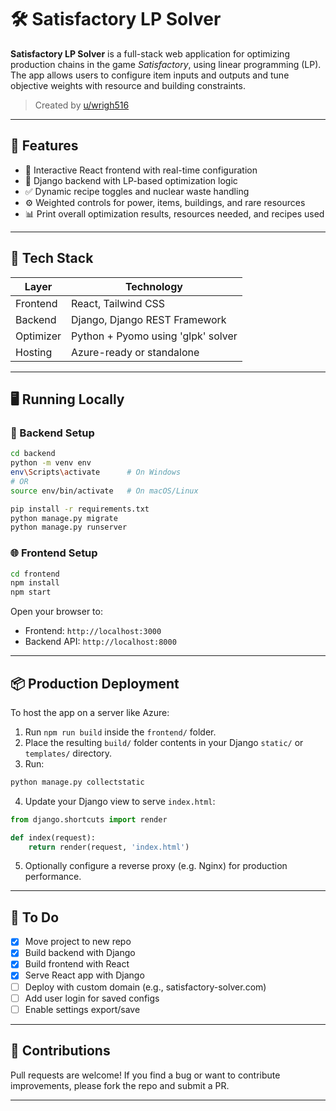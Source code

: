 # 🛠️ Satisfactory LP Solver

**Satisfactory LP Solver** is a full-stack web application for optimizing production chains in the game *Satisfactory*, using linear programming (LP). The app allows users to configure item inputs and outputs and tune objective weights with resource and building constraints.

> Created by [u/wrigh516](https://www.reddit.com/user/wrigh516)

---

## 🚀 Features

- 🔄 Interactive React frontend with real-time configuration
- 🧠 Django backend with LP-based optimization logic
- ✅ Dynamic recipe toggles and nuclear waste handling
- ⚙️ Weighted controls for power, items, buildings, and rare resources
- 📊 Print overall optimization results, resources needed, and recipes used

---

## 🧰 Tech Stack

| Layer     | Technology                    |
|-----------|-------------------------------|
| Frontend  | React, Tailwind CSS           |
| Backend   | Django, Django REST Framework |
| Optimizer | Python + Pyomo using 'glpk' solver |
| Hosting   | Azure-ready or standalone     |

---

## 🖥️ Running Locally

### 🔧 Backend Setup

```bash
cd backend
python -m venv env
env\Scripts\activate      # On Windows
# OR
source env/bin/activate   # On macOS/Linux

pip install -r requirements.txt
python manage.py migrate
python manage.py runserver
```

### 🌐 Frontend Setup

```bash
cd frontend
npm install
npm start
```

Open your browser to:

- Frontend: `http://localhost:3000`
- Backend API: `http://localhost:8000`

---

## 📦 Production Deployment

To host the app on a server like Azure:

1. Run `npm run build` inside the `frontend/` folder.
2. Place the resulting `build/` folder contents in your Django `static/` or `templates/` directory.
3. Run:

```bash
python manage.py collectstatic
```

4. Update your Django view to serve `index.html`:

```python
from django.shortcuts import render

def index(request):
    return render(request, 'index.html')
```

5. Optionally configure a reverse proxy (e.g. Nginx) for production performance.

---

## 📝 To Do

- [x] Move project to new repo
- [x] Build backend with Django
- [x] Build frontend with React
- [x] Serve React app with Django
- [ ] Deploy with custom domain (e.g., satisfactory-solver.com)
- [ ] Add user login for saved configs
- [ ] Enable settings export/save

---

## 🤝 Contributions

Pull requests are welcome! If you find a bug or want to contribute improvements, please fork the repo and submit a PR.

---